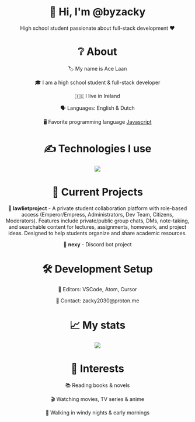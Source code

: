 <div align="center">
<h1> 👋 Hi, I'm @byzacky </h1>
<p> High school student passionate about full-stack development ❤ </p>
  
<h1> ❔ About </h1>
  <p> 🏷 My name is Ace Laan </p>
  <p> 🎓 I am a high school student & full-stack developer </p>
  <p> 🇮🇪 I live in Ireland </p>
  <p> 🗣️ Languages: English & Dutch </p>
  <p> 🖥 Favorite programming language <a href="https://en.wikipedia.org/wiki/JavaScript"> Javascript </a></p>

<h1> ✍ Technologies I use </h1>
<img src="https://skillicons.dev/icons?i=js,python,cs,c,typescript,react,html,css,nodejs,mongodb,github,vscode,discord&theme=dark" />

<h1> 🚀 Current Projects </h1>
<p> 🔭 <strong>lawlietproject</strong> - A private student collaboration platform with role-based access (Emperor/Empress, Administrators, Dev Team, Citizens, Moderators). Features include private/public group chats, DMs, note-taking, and searchable content for lectures, assignments, homework, and project ideas. Designed to help students organize and share academic resources. </p>
<p> 🤖 <strong>nexy</strong> - Discord bot project </p>

<h1> 🛠 Development Setup </h1>
<p> 📝 Editors: VSCode, Atom, Cursor </p>
<p> 📧 Contact: zacky2030@proton.me </p>

<h1> 📈 My stats </h1>
<img src="https://github-readme-stats.vercel.app/api?username=byzacky&show_icons=true&theme=dark" />

<h1> 🎯 Interests </h1>
<p> 📚 Reading books & novels </p>
<p> 🎬 Watching movies, TV series & anime </p>
<p> 🌙 Walking in windy nights & early mornings </p>

</div>
